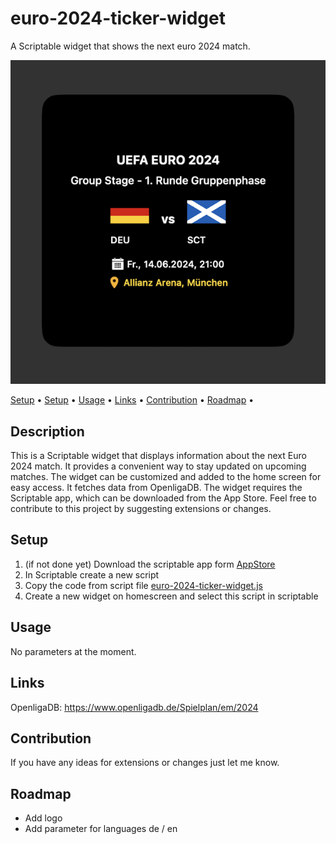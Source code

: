 # euro-2024-ticker-widget

A Scriptable widget that shows the next euro 2024 match.

![euro2024tickerWidget](img/euro-2024-ticker-widget.png)

 <p>
   <a href="#description">Setup</a> • 
   <a href="#setup">Setup</a> •
   <a href="#usage">Usage</a> •
   <a href="#links">Links</a> •
   <a href="#contribution">Contribution</a> •
   <a href="#roadmap">Roadmap</a> •
 </p>

## Description

This is a Scriptable widget that displays information about the next Euro 2024 match. It provides a convenient way to stay updated on upcoming matches. The widget can be customized and added to the home screen for easy access. It fetches data from OpenligaDB. The widget requires the Scriptable app, which can be downloaded from the App Store. Feel free to contribute to this project by suggesting extensions or changes.

## Setup

1. (if not done yet) Download the scriptable app form [AppStore](https://apps.apple.com/de/app/scriptable/id1405459188)
2. In Scriptable create a new script
3. Copy the code from script file [euro-2024-ticker-widget.js](https://github.com/wickenico/euro-2024-ticker-widget/blob/main/euro-2024-ticker-widget.js)
4. Create a new widget on homescreen and select this script in scriptable

## Usage

No parameters at the moment.

## Links

OpenligaDB: https://www.openligadb.de/Spielplan/em/2024

## Contribution

If you have any ideas for extensions or changes just let me know.

## Roadmap

- Add logo
- Add parameter for languages de / en
